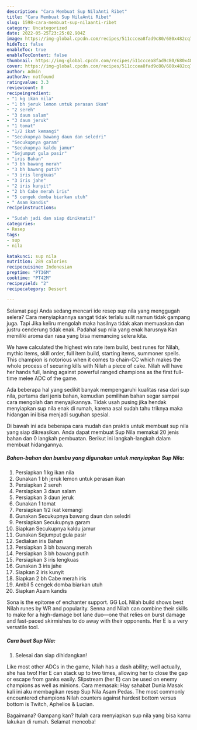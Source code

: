 ```yaml
---
description: "Cara Membuat Sup NilaAnti Ribet"
title: "Cara Membuat Sup NilaAnti Ribet"
slug: 1598-cara-membuat-sup-nilaanti-ribet
category: Uncategorized
date: 2022-05-25T23:25:02.904Z
image: https://img-global.cpcdn.com/recipes/511cccea8fad9c80/680x482cq70/sup-nila-foto-resep-utama.jpg
hideToc: false
enableToc: true
enableTocContent: false
thumbnail: https://img-global.cpcdn.com/recipes/511cccea8fad9c80/680x482cq70/sup-nila-foto-resep-utama.jpg
cover: https://img-global.cpcdn.com/recipes/511cccea8fad9c80/680x482cq70/sup-nila-foto-resep-utama.jpg
author: Admin
authorAv: notfound
ratingvalue: 3.3
reviewcount: 8
recipeingredient:
- "1 kg ikan nila"
- "1 bh jeruk lemon untuk perasan ikan"
- "2 sereh"
- "3 daun salam"
- "3 daun jeruk"
- "1 tomat"
- "1/2 ikat kemangi"
- "Secukupnya bawang daun dan seledri"
- "Secukupnya garam"
- "Secukupnya kaldu jamur"
- "Sejumput gula pasir"
- "iris Bahan"
- "3 bh bawang merah"
- "3 bh bawang putih"
- "3 iris lengkuas"
- "3 iris jahe"
- "2 iris kunyit"
- "2 bh Cabe merah iris"
- "5 cengek domba biarkan utuh"
- " Asam kandis"
recipeinstructions:

- "Sudah jadi dan siap dinikmati!"
categories:
- Resep
tags:
- sup
- nila

katakunci: sup nila 
nutrition: 289 calories
recipecuisine: Indonesian
preptime: "PT36M"
cooktime: "PT42M"
recipeyield: "2"
recipecategory: Dessert

---
```



Selamat pagi Anda sedang mencari ide resep sup nila yang menggugah selera? Cara menyiapkannya sangat tidak terlalu sulit namun tidak gampang juga. Tapi Jika keliru mengolah maka hasilnya tidak akan memuaskan dan justru cenderung tidak enak. Padahal sup nila yang enak harusnya Kan memiliki aroma dan rasa yang bisa memancing selera kita.


We have calculated the highest win rate item build, best runes for Nilah, mythic items, skill order, full item build, starting items, summoner spells. This champion is notorious when it comes to chain-CC which makes the whole process of securing kills with Nilah a piece of cake. Nilah will have her hands full, laning against powerful ranged champions as the first full-time melee ADC of the game.

Ada beberapa hal yang sedikit banyak mempengaruhi kualitas rasa dari sup nila, pertama dari jenis bahan, kemudian pemilihan bahan segar sampai cara mengolah dan menyajikannya. Tidak usah pusing jika hendak menyiapkan sup nila enak di rumah, karena asal sudah tahu triknya maka hidangan ini bisa menjadi suguhan spesial.


Di bawah ini ada beberapa cara mudah dan praktis untuk membuat sup nila yang siap dikreasikan. Anda dapat membuat Sup Nila memakai 20 jenis bahan dan 0 langkah pembuatan. Berikut ini langkah-langkah dalam membuat hidangannya.

<!--inarticleads1-->

##### Bahan-bahan dan bumbu yang digunakan untuk menyiapkan Sup Nila:

1. Persiapkan 1 kg ikan nila
1. Gunakan 1 bh jeruk lemon untuk perasan ikan
1. Persiapkan 2 sereh
1. Persiapkan 3 daun salam
1. Persiapkan 3 daun jeruk
1. Gunakan 1 tomat
1. Persiapkan 1/2 ikat kemangi
1. Gunakan Secukupnya bawang daun dan seledri
1. Persiapkan Secukupnya garam
1. Siapkan Secukupnya kaldu jamur
1. Gunakan Sejumput gula pasir
1. Sediakan iris Bahan
1. Persiapkan 3 bh bawang merah
1. Persiapkan 3 bh bawang putih
1. Persiapkan 3 iris lengkuas
1. Gunakan 3 iris jahe
1. Siapkan 2 iris kunyit
1. Siapkan 2 bh Cabe merah iris
1. Ambil 5 cengek domba biarkan utuh
1. Siapkan  Asam kandis


Sona is the epitome of enchanter support. GG LoL Nilah build shows best Nilah runes by WR and popularity. Senna and Nilah can combine their skills to make for a high-damage bot lane duo—one that relies on burst damage and fast-paced skirmishes to do away with their opponents. Her E is a very versatile tool. 

<!--inarticleads2-->

##### Cara buat Sup Nila:


1. Selesai dan siap dihidangkan!

Like most other ADCs in the game, Nilah has a dash ability; well actually, she has two! Her E can stack up to two times, allowing her to close the gap or escape from ganks easily. Slipstream (her E) can be used on enemy champions as well as minions. Cara memasak: Hay sahabat Dunia Masak kali ini aku membagikan resep Sup Nila Asam Pedas. The most commonly encountered champions Nilah counters against hardest bottom versus bottom is Twitch, Aphelios &amp; Lucian. 

Bagaimana? Gampang kan? Itulah cara menyiapkan sup nila yang bisa kamu lakukan di rumah. Selamat mencoba!
